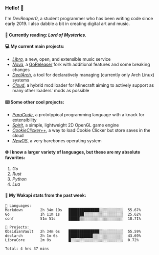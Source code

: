 ### Hello! 👋

I'm _DevReaper0_, a student programmer who has been writing code since early 2019. I also dabble a bit in creating digital art and music.

#### 📖 Currently reading: *Lord of Mysteries*.

#### 💻 My current main projects:

-   _[Libra](https://github.com/LibraMusic)_, a new, open, and extensible music service
-   _[Nova](https://github.com/LibraMusic/Nova)_, a [GoReleaser](https://github.com/goreleaser/goreleaser) fork with additional features and some breaking changes
-   _[DeclArch](https://github.com/DevReaper0/declarch)_, a tool for declaratively managing (currently only Arch Linux) systems
-   _[Cloud](https://github.com/CloudLoaderMC/CloudLoader)_, a hybrid mod loader for Minecraft aiming to actively support as many other loaders' mods as possible

#### ⌨️ Some other cool projects:

-   _[ParaCode](https://github.com/ParaCodeLang/ParaCode)_, a prototypical programming language with a knack for extensibility
-   _[Spirit](https://gitlab.com/DevReaper0/SpiritEngine)_, a simple, lightweight 2D OpenGL game engine
-   _[CookieClicker++](https://github.com/DevReaper0/CookieClickerPlusPlus)_, a way to load Cookie Clicker but store saves in the cloud
-   _[NewOS](https://github.com/DevReaper0/NewOS)_, a very barebones operating system

#### 🌐 I know a larger variety of languages, but these are my absolute favorites:

1. _Go_
2. _Rust_
3. _Python_
4. _Lua_

#### 📡 My Wakapi stats from the past week:

```text
💾 Languages:
Markdown        2h 34m 19s   ██████████████░░░░░░░░░░░  55.67%
Go              1h 11m 1s    ███████░░░░░░░░░░░░░░░░░░  25.62%
conf            51m 51s      █████░░░░░░░░░░░░░░░░░░░░  18.71%

💼 Projects:
ObsidianVault   2h 34m 6s    ██████████████░░░░░░░░░░░  55.59%
declarch        2h 1m 6s     ███████████░░░░░░░░░░░░░░  43.69%
LibraCore       2m 0s        █░░░░░░░░░░░░░░░░░░░░░░░░  0.72%

Total: 4 hrs 37 mins
```
